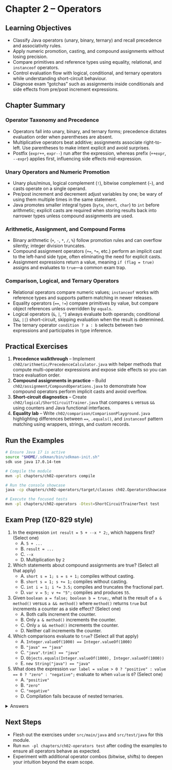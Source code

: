 # Chapter 2 – Operators

## Learning Objectives
- Classify Java operators (unary, binary, ternary) and recall precedence and associativity rules.
- Apply numeric promotion, casting, and compound assignments without losing precision.
- Compare primitives and reference types using equality, relational, and `instanceof` operators.
- Control evaluation flow with logical, conditional, and ternary operators while understanding short-circuit behaviour.
- Diagnose exam “gotchas” such as assignments inside conditionals and side effects from pre/post increment expressions.

## Chapter Summary
### Operator Taxonomy and Precedence
- Operators fall into unary, binary, and ternary forms; precedence dictates evaluation order when parentheses are absent.
- Multiplicative operators beat additive; assignments associate right-to-left. Use parentheses to make intent explicit and avoid surprises.
- Postfix (`expr++`, `expr--`) run after the expression, whereas prefix (`++expr`, `--expr`) applies first, influencing side effects mid-expression.

### Unary Operators and Numeric Promotion
- Unary plus/minus, logical complement (`!`), bitwise complement (`~`), and casts operate on a single operand.
- Pre/post increment and decrement adjust variables by one; be wary of using them multiple times in the same statement.
- Java promotes smaller integral types (`byte`, `short`, `char`) to `int` before arithmetic; explicit casts are required when storing results back into narrower types unless compound assignments are used.

### Arithmetic, Assignment, and Compound Forms
- Binary arithmetic (`+`, `-`, `*`, `/`, `%`) follow promotion rules and can overflow silently; integer division truncates.
- Compound assignment operators (`+=`, `*=`, etc.) perform an implicit cast to the left-hand side type, often eliminating the need for explicit casts.
- Assignment expressions return a value, meaning `if (flag = true)` assigns and evaluates to `true`—a common exam trap.

### Comparison, Logical, and Ternary Operators
- Relational operators compare numeric values; `instanceof` works with reference types and supports pattern matching in newer releases.
- Equality operators (`==`, `!=`) compare primitives by value, but compare object references unless overridden by `equals`.
- Logical operators (`&`, `|`, `^`) always evaluate both operands; conditional (`&&`, `||`) short-circuit, skipping evaluation when the result is determined.
- The ternary operator `condition ? a : b` selects between two expressions and participates in type inference.

## Practical Exercises
1. **Precedence walkthrough** – Implement `ch02/arithmetic/PrecedenceCalculator.java` with helper methods that compute multi-operator expressions and expose side effects so you can trace evaluation order.
2. **Compound assignments in practice** – Build `ch02/assignment/CompoundOperations.java` to demonstrate how compound operators perform implicit casts and avoid overflow.
3. **Short-circuit diagnostics** – Create `ch02/logical/ShortCircuitTrainer.java` that compares `&` versus `&&` using counters and Java functional interfaces.
4. **Equality lab** – Write `ch02/comparison/ComparisonPlayground.java` highlighting differences between `==`, `.equals()`, and `instanceof` pattern matching using wrappers, strings, and custom records.

## Run the Examples
```bash
# Ensure Java 17 is active
source "$HOME/.sdkman/bin/sdkman-init.sh"
sdk use java 17.0.14-tem

# Compile the module
mvn -pl chapters/ch02-operators compile

# Run the console showcase
java -cp chapters/ch02-operators/target/classes ch02.OperatorsShowcase

# Execute the focused tests
mvn -pl chapters/ch02-operators -Dtest=ShortCircuitTrainerTest test
```

## Exam Prep (1Z0-829 style)
1. In the expression `int result = 5 + --x * 2;`, which happens first? (Select one)
   - A. `5 + ...`
   - B. `result = ...`
   - C. `--x`
   - D. Multiplication by `2`
2. Which statements about compound assignments are true? (Select all that apply)
   - A. `short s = 1; s = s + 1;` compiles without casting.
   - B. `short s = 1; s += 1;` compiles without casting.
   - C. `int i = 1; i *= 3.5;` compiles and truncates the fractional part.
   - D. `var v = 5; v += "5";` compiles and produces `55`.
3. Given `boolean a = false; boolean b = true;`, what is the result of `a & method()` versus `a && method()` where `method()` returns `true` but increments a counter as a side effect? (Select one)
   - A. Both calls increment the counter.
   - B. Only `a & method()` increments the counter.
   - C. Only `a && method()` increments the counter.
   - D. Neither call increments the counter.
4. Which comparisons evaluate to `true`? (Select all that apply)
   - A. `Integer.valueOf(1000) == Integer.valueOf(1000)`
   - B. `"java" == "java"`
   - C. `"java".trim() == "java"`
   - D. `Objects.equals(Integer.valueOf(1000), Integer.valueOf(1000))`
   - E. `new String("java") == "java"`
5. What does the expression `var label = value > 0 ? "positive" : value == 0 ? "zero" : "negative";` evaluate to when `value` is `0`? (Select one)
   - A. `"positive"`
   - B. `"zero"`
   - C. `"negative"`
   - D. Compilation fails because of nested ternaries.

<details>
<summary>Answers</summary>
1: C  
2: B, C, D  
3: B  
4: B, C, D  
5: B  
</details>

## Next Steps
- Flesh out the exercises under `src/main/java` and `src/test/java` for this module.
- Run `mvn -pl chapters/ch02-operators test` after coding the examples to ensure all operators behave as expected.
- Experiment with additional operator combos (bitwise, shifts) to deepen your intuition beyond the exam scope.
